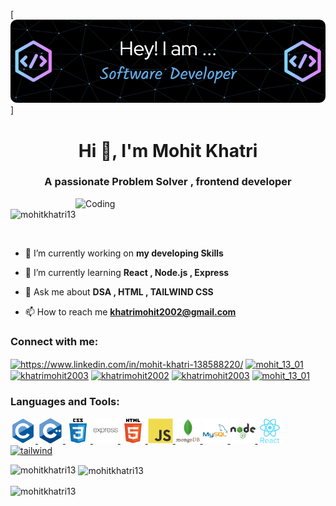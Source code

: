 [![MasterHead](https://github.com/mohitkhatri13/bannerimage/blob/main/github-header-image.png?raw=true)]
<h1 align="center">Hi 👋, I'm Mohit Khatri</h1>
<h3 align="center">A passionate Problem Solver , frontend developer</h3>

<img align="right" alt="Coding" width="400" src="https://www.google.com/imgres?imgurl=https%3A%2F%2Fprompti.ai%2Fwp-content%2Fuploads%2F2023%2F07%2Fpcboi2.png&tbnid=F0XyQN3AZLVdcM&vet=12ahUKEwjQ6bbL-ZGDAxW3-zgGHZESAaUQMygFegQIARB_..i&imgrefurl=https%3A%2F%2Fprompti.ai%2Fcool-coder-logo%2F&docid=VZ3xhvW3_J6sMM&w=997&h=1002&q=coder&ved=2ahUKEwjQ6bbL-ZGDAxW3-zgGHZESAaUQMygFegQIARB_">

<p align="left"> <img src="https://komarev.com/ghpvc/?username=mohitkhatri13&label=Profile%20views&color=0e75b6&style=flat" alt="mohitkhatri13" /> </p>

<p align="left"> <a href="https://twitter.com/" target="blank"><img src="https://img.shields.io/twitter/follow/?logo=twitter&style=for-the-badge" alt="" /></a> </p>

- 🔭 I’m currently working on **my developing Skills**

- 🌱 I’m currently learning **React , Node.js , Express**

- 💬 Ask me about **DSA , HTML , TAILWIND CSS**

- 📫 How to reach me **khatrimohit2002@gmail.com**

<h3 align="left">Connect with me:</h3>
<p align="left">
<a href="https://linkedin.com/in/https://www.linkedin.com/in/mohit-khatri-138588220/" target="blank"><img align="center" src="https://raw.githubusercontent.com/rahuldkjain/github-profile-readme-generator/master/src/images/icons/Social/linked-in-alt.svg" alt="https://www.linkedin.com/in/mohit-khatri-138588220/" height="30" width="40" /></a>
<a href="https://www.codechef.com/users/mohit_13_01" target="blank"><img align="center" src="https://cdn.jsdelivr.net/npm/simple-icons@3.1.0/icons/codechef.svg" alt="mohit_13_01" height="30" width="40" /></a>
<a href="https://www.hackerrank.com/khatrimohit2003" target="blank"><img align="center" src="https://raw.githubusercontent.com/rahuldkjain/github-profile-readme-generator/master/src/images/icons/Social/hackerrank.svg" alt="khatrimohit2003" height="30" width="40" /></a>
<a href="https://codeforces.com/profile/khatrimohit2002" target="blank"><img align="center" src="https://raw.githubusercontent.com/rahuldkjain/github-profile-readme-generator/master/src/images/icons/Social/codeforces.svg" alt="khatrimohit2002" height="30" width="40" /></a>
<a href="https://www.leetcode.com/khatrimohit2003" target="blank"><img align="center" src="https://raw.githubusercontent.com/rahuldkjain/github-profile-readme-generator/master/src/images/icons/Social/leet-code.svg" alt="khatrimohit2003" height="30" width="40" /></a>
<a href="https://auth.geeksforgeeks.org/user/mohit_13_01" target="blank"><img align="center" src="https://raw.githubusercontent.com/rahuldkjain/github-profile-readme-generator/master/src/images/icons/Social/geeks-for-geeks.svg" alt="mohit_13_01" height="30" width="40" /></a>
</p>

<h3 align="left">Languages and Tools:</h3>
<p align="left"> <a href="https://www.cprogramming.com/" target="_blank" rel="noreferrer"> <img src="https://raw.githubusercontent.com/devicons/devicon/master/icons/c/c-original.svg" alt="c" width="40" height="40"/> </a> <a href="https://www.w3schools.com/cpp/" target="_blank" rel="noreferrer"> <img src="https://raw.githubusercontent.com/devicons/devicon/master/icons/cplusplus/cplusplus-original.svg" alt="cplusplus" width="40" height="40"/> </a> <a href="https://www.w3schools.com/css/" target="_blank" rel="noreferrer"> <img src="https://raw.githubusercontent.com/devicons/devicon/master/icons/css3/css3-original-wordmark.svg" alt="css3" width="40" height="40"/> </a> <a href="https://expressjs.com" target="_blank" rel="noreferrer"> <img src="https://raw.githubusercontent.com/devicons/devicon/master/icons/express/express-original-wordmark.svg" alt="express" width="40" height="40"/> </a> <a href="https://www.w3.org/html/" target="_blank" rel="noreferrer"> <img src="https://raw.githubusercontent.com/devicons/devicon/master/icons/html5/html5-original-wordmark.svg" alt="html5" width="40" height="40"/> </a> <a href="https://developer.mozilla.org/en-US/docs/Web/JavaScript" target="_blank" rel="noreferrer"> <img src="https://raw.githubusercontent.com/devicons/devicon/master/icons/javascript/javascript-original.svg" alt="javascript" width="40" height="40"/> </a> <a href="https://www.mongodb.com/" target="_blank" rel="noreferrer"> <img src="https://raw.githubusercontent.com/devicons/devicon/master/icons/mongodb/mongodb-original-wordmark.svg" alt="mongodb" width="40" height="40"/> </a> <a href="https://www.mysql.com/" target="_blank" rel="noreferrer"> <img src="https://raw.githubusercontent.com/devicons/devicon/master/icons/mysql/mysql-original-wordmark.svg" alt="mysql" width="40" height="40"/> </a> <a href="https://nodejs.org" target="_blank" rel="noreferrer"> <img src="https://raw.githubusercontent.com/devicons/devicon/master/icons/nodejs/nodejs-original-wordmark.svg" alt="nodejs" width="40" height="40"/> </a> <a href="https://reactjs.org/" target="_blank" rel="noreferrer"> <img src="https://raw.githubusercontent.com/devicons/devicon/master/icons/react/react-original-wordmark.svg" alt="react" width="40" height="40"/> </a> <a href="https://tailwindcss.com/" target="_blank" rel="noreferrer"> <img src="https://www.vectorlogo.zone/logos/tailwindcss/tailwindcss-icon.svg" alt="tailwind" width="40" height="40"/> </a> </p>

<p><img align="left" src="https://github-readme-stats.vercel.app/api/top-langs?username=mohitkhatri13&show_icons=true&locale=en&layout=compact" alt="mohitkhatri13" /></p>

<p>&nbsp;<img align="center" src="https://github-readme-stats.vercel.app/api?username=mohitkhatri13&show_icons=true&locale=en" alt="mohitkhatri13" /></p>

<p><img align="center" src="https://github-readme-streak-stats.herokuapp.com/?user=mohitkhatri13&" alt="mohitkhatri13" /></p>
